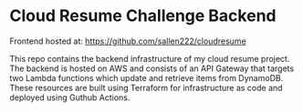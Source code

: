 # Cloud Resume Challenge Backend

Frontend hosted at: https://github.com/sallen222/cloudresume

This repo contains the backend infrastructure of my cloud resume project. 
The backend is hosted on AWS and consists of an API Gateway that targets two Lambda functions which update and retrieve items from DynamoDB.
These resources are built using Terraform for infrastructure as code and deployed using Guthub Actions. 